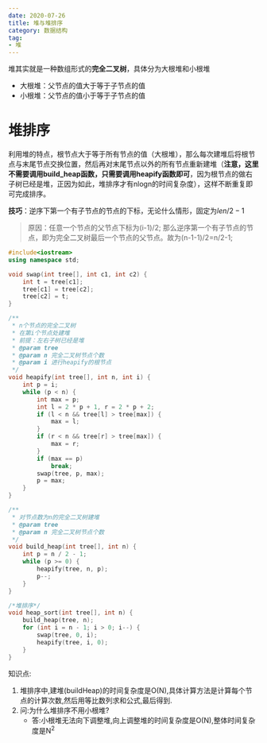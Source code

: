 ```yaml
---
date: 2020-07-26
title: 堆与堆排序
category: 数据结构
tag: 
- 堆
---
```


堆其实就是一种数组形式的**完全二叉树**，具体分为大根堆和小根堆
- 大根堆：父节点的值大于等于子节点的值
- 小根堆：父节点的值小于等于子节点的值

<!-- more -->

# 堆排序
利用堆的特点，根节点大于等于所有节点的值（大根堆），那么每次建堆后将根节点与末尾节点交换位置，然后再对末尾节点以外的所有节点重新建堆（**注意，这里不需要调用build_heap函数，只需要调用heapify函数即可**，因为根节点的做右子树已经是堆，正因为如此，堆排序才有nlogn的时间复杂度），这样不断重复即可完成排序。

**技巧**：逆序下第一个有子节点的节点的下标，无论什么情形，固定为$len/2-1$
> 原因：任意一个节点的父节点下标为(i-1)/2; 那么逆序第一个有子节点的节点，即为完全二叉树最后一个节点的父节点。故为(n-1-1)/2=n/2-1;
```cpp
#include<iostream>
using namespace std;

void swap(int tree[], int c1, int c2) {
    int t = tree[c1];
    tree[c1] = tree[c2];
    tree[c2] = t;
}

/**
 * n个节点的完全二叉树
 * 在第i个节点处建堆
 * 前提：左右子树已经是堆
 * @param tree
 * @param n 完全二叉树节点个数
 * @param i 进行heapify的根节点
 */
void heapify(int tree[], int n, int i) {
    int p = i;
    while (p < n) {
        int max = p;
        int l = 2 * p + 1, r = 2 * p + 2;
        if (l < n && tree[l] > tree[max]) {
            max = l;
        }
        if (r < n && tree[r] > tree[max]) {
            max = r;
        }
        if (max == p)
            break;
        swap(tree, p, max);
        p = max;
    }
}

/**
 * 对节点数为n的完全二叉树建堆
 * @param tree
 * @param n 完全二叉树节点个数
 */
void build_heap(int tree[], int n) {
    int p = n / 2 - 1;
    while (p >= 0) {
        heapify(tree, n, p);
        p--;
    }
}

/*堆排序*/
void heap_sort(int tree[], int n) {
    build_heap(tree, n);
    for (int i = n - 1; i > 0; i--) {
        swap(tree, 0, i);
        heapify(tree, i, 0);
    }
}

```

知识点:

1. 堆排序中,建堆(buildHeap)的时间复杂度是O(N),具体计算方法是计算每个节点的计算次数,然后用等比数列求和公式,最后得到.
2. 问:为什么堆排序不用小根堆?
   - 答:小根堆无法向下调整堆,向上调整堆的时间复杂度是O(N),整体时间复杂度是N<sup>2</sup>